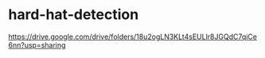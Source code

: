 # hard-hat-detection
https://drive.google.com/drive/folders/18u2ogLN3KLt4sEULlr8JGQdC7qiCe6nn?usp=sharing
